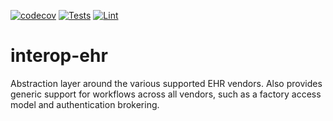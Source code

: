 [![codecov](https://codecov.io/gh/projectronin/interop-ehr/branch/master/graph/badge.svg?token=USQx2w2D36&flag=ehr)](https://app.codecov.io/gh/projectronin/interop-ehr/branch/master)
[![Tests](https://github.com/projectronin/interop-ehr/actions/workflows/ehr_test.yml/badge.svg)](https://github.com/projectronin/interop-ehr/actions/workflows/ehr_test.yml)
[![Lint](https://github.com/projectronin/interop-ehr/actions/workflows/lint.yml/badge.svg)](https://github.com/projectronin/interop-ehr/actions/workflows/lint.yml)

# interop-ehr

Abstraction layer around the various supported EHR vendors. Also provides generic support for workflows across all
vendors, such as a factory access model and authentication brokering.
